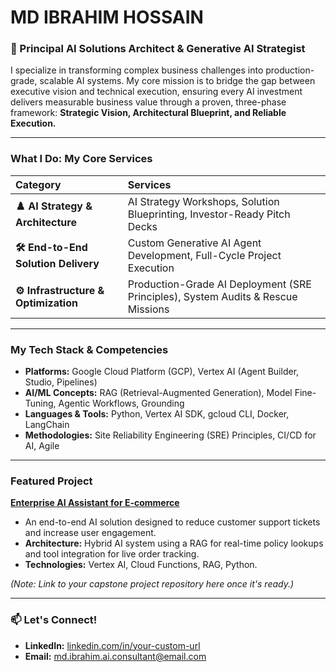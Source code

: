 # MD IBRAHIM HOSSAIN

### **🚀 Principal AI Solutions Architect & Generative AI Strategist**

I specialize in transforming complex business challenges into production-grade, scalable AI systems. My core mission is to bridge the gap between executive vision and technical execution, ensuring every AI investment delivers measurable business value through a proven, three-phase framework: **Strategic Vision, Architectural Blueprint, and Reliable Execution.**

---

### **What I Do: My Core Services**

| Category | Services |
| :--- | :--- |
| **♟️ AI Strategy & Architecture** | AI Strategy Workshops, Solution Blueprinting, Investor-Ready Pitch Decks |
| **🛠️ End-to-End Solution Delivery** | Custom Generative AI Agent Development, Full-Cycle Project Execution |
| **⚙️ Infrastructure & Optimization**| Production-Grade AI Deployment (SRE Principles), System Audits & Rescue Missions |

---

### **My Tech Stack & Competencies**

-   **Platforms:** Google Cloud Platform (GCP), Vertex AI (Agent Builder, Studio, Pipelines)
-   **AI/ML Concepts:** RAG (Retrieval-Augmented Generation), Model Fine-Tuning, Agentic Workflows, Grounding
-   **Languages & Tools:** Python, Vertex AI SDK, gcloud CLI, Docker, LangChain
-   **Methodologies:** Site Reliability Engineering (SRE) Principles, CI/CD for AI, Agile

---

### **Featured Project**

**[Enterprise AI Assistant for E-commerce](https://github.com/your-username/your-project-repo)**
*   An end-to-end AI solution designed to reduce customer support tickets and increase user engagement.
*   **Architecture:** Hybrid AI system using a RAG for real-time policy lookups and tool integration for live order tracking.
*   **Technologies:** Vertex AI, Cloud Functions, RAG, Python.

*(Note: Link to your capstone project repository here once it's ready.)*

---

### **📫 Let's Connect!**

-   **LinkedIn:** [linkedin.com/in/your-custom-url](https://linkedin.com/in/your-custom-url)
-   **Email:** [md.ibrahim.ai.consultant@email.com](mailto:md.ibrahim.ai.consultant@email.com)
